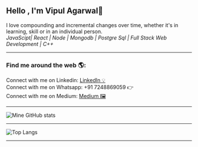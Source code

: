## Hello , I'm  Vipul Agarwal👋
I love compounding and incremental changes over time, whether it's in learning, skill or in an individual person.<br> 
*JavaScipt| React | Node | Mongodb | Postgre Sql | Full Stack Web Development | C++*

<hr>

<h3> Find me around the web 🌎:</h3>
  Connect with me on Linkedin: <a href="https://www.linkedin.com/in/vipul-agarwal-743341219/" target="_blank">LinkedIn 💡</a><br>
  Connect with me on Whatsapp: +91 7248869059 👉<br>
  Connect with me on Medium: <a href ="https://medium.com/@VA9757" target="_blank">Medium 🖼</a><br>
<hr>


![Mine GitHub stats](https://github-readme-stats.vercel.app/api?username=Vipulagarwal-2000&show_icons=true&theme=cobalthide=stars,html)
<br>
<hr>

![Top Langs](https://github-readme-stats.vercel.app/api/top-langs/?username=Vipulagarwal-2000&layout=donut&hide=html)
 <hr>
